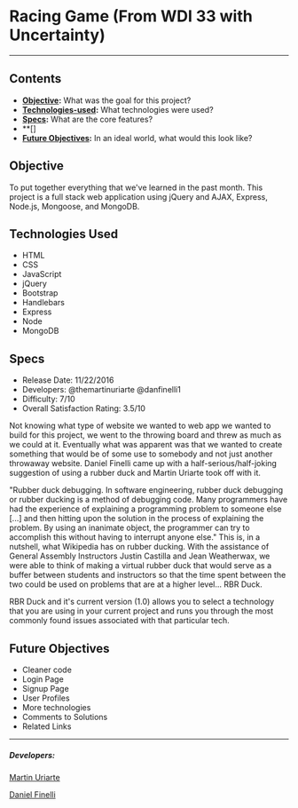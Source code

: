 # Racing Game (From WDI 33 with Uncertainty)
---
## Contents

* **[Objective](#Objective):** What was the goal for this project?
* **[Technologies-used](#technologies-used):** What technologies were used?
* **[Specs](#specs):** What are the core features?
* **[]
* **[Future Objectives](#future-objectives):** In an ideal world, what would this look like?

## Objective

To put together everything that we've learned in the past month. This project is a full stack web application using jQuery and AJAX, Express, Node.js, Mongoose, and MongoDB.

## Technologies Used

* HTML
* CSS
* JavaScript
* jQuery
* Bootstrap
* Handlebars
* Express
* Node
* MongoDB

## Specs

* Release Date: 11/22/2016
* Developers: @themartinuriarte @danfinelli1
* Difficulty: 7/10
* Overall Satisfaction Rating: 3.5/10

Not knowing what type of website we wanted to web app we wanted to build for this project, we went to the throwing board and threw as much as we could at it. Eventually what was apparent was that we wanted to create something that would be of some use to somebody and not just another throwaway website. Daniel Finelli came up with a half-serious/half-joking suggestion of using a rubber duck and Martin Uriarte took off with it.

"Rubber duck debugging. In software engineering, rubber duck debugging or rubber ducking is a method of debugging code. Many programmers have had the experience of explaining a programming problem to someone else [...] and then hitting upon the solution in the process of explaining the problem. By using an inanimate object, the programmer can try to accomplish this without having to interrupt anyone else." This is, in a nutshell, what Wikipedia has on rubber ducking. With the assistance of General Assembly Instructors Justin Castilla and Jean Weatherwax, we were able to think of making a virtual rubber duck that would serve as a buffer between students and instructors so that the time spent between the two could be used on problems that are at a higher level... RBR Duck.

RBR Duck and it's current version (1.0) allows you to select a technology that you are using in your current project and runs you through the most commonly found issues associated with that particular tech.

## Future Objectives

* Cleaner code
* Login Page
* Signup Page
* User Profiles
* More technologies
* Comments to Solutions
* Related Links

---

##### Developers:

<a href="http://www.github.com/TheMartinUriarte">Martin Uriarte</a>

<a href="http://www.github.com/danfinelli1">Daniel Finelli</a>
